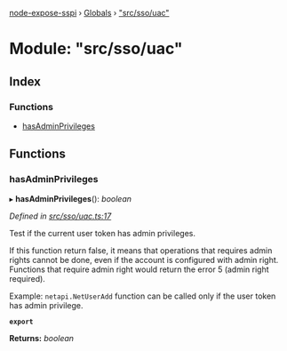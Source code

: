 [node-expose-sspi](../README.md) › [Globals](../globals.md) › ["src/sso/uac"](_src_sso_uac_.md)

# Module: "src/sso/uac"

## Index

### Functions

* [hasAdminPrivileges](_src_sso_uac_.md#hasadminprivileges)

## Functions

###  hasAdminPrivileges

▸ **hasAdminPrivileges**(): *boolean*

*Defined in [src/sso/uac.ts:17](https://github.com/jlguenego/node-expose-sspi/blob/927f02c/src/sso/uac.ts#L17)*

Test if the current user token has admin privileges.

If this function return false, it means that operations that
requires admin rights cannot be done, even if the account is
configured with admin right. Functions that require admin right
would return the error 5 (admin right required).

Example: `netapi.NetUserAdd` function can be called only
if the user token has admin privilege.

**`export`** 

**Returns:** *boolean*

